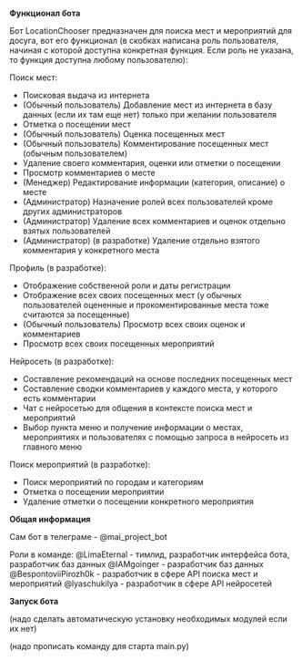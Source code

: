 __Функционал бота__

Бот LocationChooser предназначен для поиска мест и мероприятий для досуга, вот его функционал (в скобках написана роль пользователя, начиная с которой доступна конкретная функция. Если роль не указана, то функция доступна любому пользователю):

Поиск мест:
- Поисковая выдача из интернета
- (Обычный пользователь) Добавление мест из интернета в базу данных (если их там еще нет) только при желании пользователя
- Отметка о посещении мест
- (Обычный пользователь) Оценка посещенных мест
- (Обычный пользователь) Комментирование посещенных мест (обычным пользователем)
- Удаление своего комментария, оценки или отметки о посещении
- Просмотр комментариев о месте
- (Менеджер) Редактирование информации (категория, описание) о месте
- (Администратор) Назначение ролей всех пользователей кроме других администраторов
- (Администратор) Удаление всех комментариев и оценок отдельно взятых пользователей
- (Администратор) (в разработке) Удаление отдельно взятого комментария у конкретного места

Профиль (в разработке):
- Отображение собственной роли и даты регистрации
- Отображение всех своих посещенных мест (у обычных пользователей оцененные и прокоментированные места тоже считаются за посещенные)
- (Обычный пользователь) Просмотр всех своих оценок и комментариев
- Просмотр всех своих посещенных мероприятий

Нейросеть (в разработке):
- Составление рекомендаций на основе последних посещенных мест
- Составление сводки комментариев у каждого места, у которого есть комментарии
- Чат с нейросетью для общения в контексте поиска мест и мероприятий
- Выбор пункта меню и получение информации о местах, мероприятиях и пользователях с помощью запроса в нейросеть из главного меню

Поиск мероприятий (в разработке):
- Поиск мероприятий по городам и категориям
- Отметка о посещении мероприятии
- Удаление отметки о посещении конкретного мероприятия


__Общая информация__

Сам бот в телеграме - @mai_project_bot

Роли в команде:
@LimaEternal - тимлид, разработчик интерфейса бота, разработчик баз данных
@IAMgoinger -  разработчик баз данных
@BespontoviiPirozh0k  - разработчик в сфере API поиска мест и мероприятий
@lyaschukilya - разработчик в сфере API нейросетей


__Запуск бота__

(надо сделать автоматическую установку необходимых модулей если их нет)

(надо прописать команду для старта main.py)

